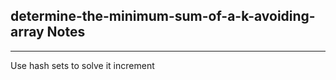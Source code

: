 <h2>determine-the-minimum-sum-of-a-k-avoiding-array Notes</h2><hr>Use hash sets to solve it
increment 